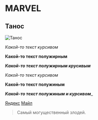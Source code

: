 # MARVEL
## Танос
![Танос](https://medialeaks.ru/wp-content/uploads/2020/12/a.jpg "Это Танос")

*Какой-то текст курсивом*

**Какой-то текст полужирным**

***Какой-то текст полужирным крусивым***

_Какой-то текст курсивом_

__Какой-то текст полужиным__

___Какой-то текст полужиным и курсивом____

[Яндекс](https://ya.ru)
[Майл](https://mail.ru)


>Самый могущественный злодей.
